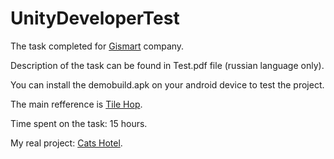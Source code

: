 # UnityDeveloperTest

The task completed for [Gismart](https://www.gismart.com/ "Gismart") company.

Description of the task can be found in Test.pdf file (russian language only).

You can install the demobuild.apk on your android device to test the project.

The main refference is [Tile Hop](https://play.google.com/store/apps/details?id=com.amanotes.beathopper&hl=ru&gl=US "Tile Hop").

Time spent on the task: 15 hours.

My real project: [Cats Hotel](https://play.google.com/store/apps/details?id=com.ohayoo.meowtel.cats.home&hl=ru&gl=US "Cats Hotel").